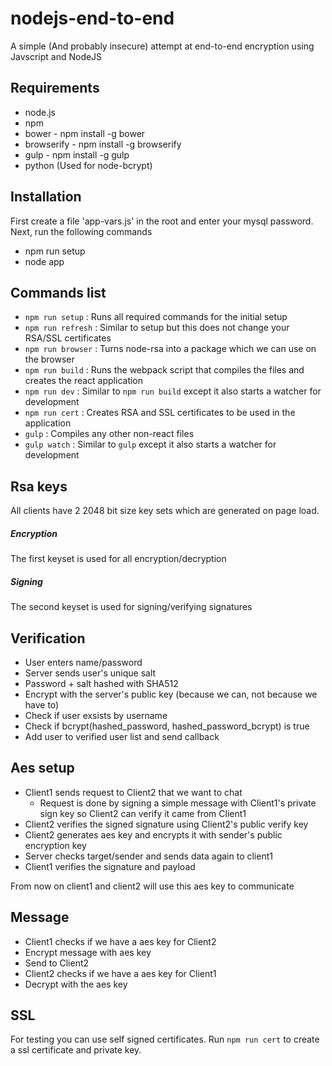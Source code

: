 # nodejs-end-to-end
A simple (And probably insecure) attempt at end-to-end encryption using Javscript and NodeJS

## Requirements
- node.js
- npm 
- bower - npm install -g bower
- browserify - npm install -g browserify 
- gulp - npm install -g gulp 
- python (Used for node-bcrypt)

## Installation 
First create a file 'app-vars.js' in the root and enter your mysql password. Next, run the following commands

- npm run setup 
- node app

## Commands list
- `npm run setup` : Runs all required commands for the initial setup
- `npm run refresh` : Similar to setup but this does not change your RSA/SSL certificates
- `npm run browser` : Turns node-rsa into a package which we can use on the browser
- `npm run build` : Runs the webpack script that compiles the files and creates the react application
- `npm run dev` : Similar to `npm run build` except it also starts a watcher for development
- `npm run cert` : Creates RSA and SSL certificates to be used in the application
- `gulp` : Compiles any other non-react files
- `gulp watch` : Similar to `gulp` except it also starts a watcher for development

## Rsa keys
All clients have 2 2048 bit size key sets which are generated on page load. 
##### Encryption
The first keyset is used for all encryption/decryption
##### Signing
The second keyset is used for signing/verifying signatures

## Verification 
- User enters name/password
- Server sends user's unique salt
- Password + salt hashed with SHA512 
- Encrypt with the server's public key (because we can, not because we have to)
- Check if user exsists by username
- Check if bcrypt(hashed_password, hashed_password_bcrypt) is true
- Add user to verified user list and send callback

## Aes setup
- Client1 sends request to Client2 that we want to chat
  -  Request is done by signing a simple message with Client1's private sign key so Client2 can verify it came from Client1
- Client2 verifies the signed signature using Client2's public verify key
- Client2 generates aes key and encrypts it with sender's public encryption key
- Server checks target/sender and sends data again to client1
- Client1 verifies the signature and payload

From now on client1 and client2 will use this aes key to communicate

## Message 
- Client1 checks if we have a aes key for Client2
- Encrypt message with aes key
- Send to Client2
- Client2 checks if we have a aes key for Client1
- Decrypt with the aes key

## SSL
For testing you can use self signed certificates. Run `npm run cert` to create a ssl certificate and private key.
